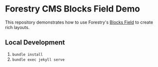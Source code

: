 # Forestry CMS Blocks Field Demo

This repository demonstrates how to use Forestry's [Blocks Field](https://forestry.io/docs/settings/fields/#blocks) to create rich layouts.

## Local Development

1. `bundle install`
2. `bundle exec jekyll serve`